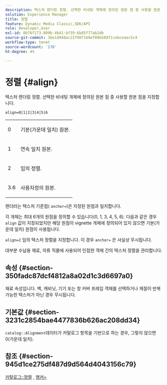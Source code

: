 ```yaml
---
description: 텍스처 렌더링 정렬. 선택한 비네팅 개체에 정의된 원본 점 중 사용할 원본 점을 지정합니다.
solution: Experience Manager
title: 정렬
feature: Dynamic Media Classic,SDK/API
role: Developer,User
exl-id: 0b76f173-809b-4b41-bf39-6b85f77ab2db
source-git-commit: 3be1d948ac22f907169ef09b509f1cebceaec5c4
workflow-type: tm+mt
source-wordcount: '178'
ht-degree: 4%

---
```


# 정렬 {#align}

텍스처 렌더링 정렬. 선택한 비네팅 개체에 정의된 원본 점 중 사용할 원본 점을 지정합니다.

`align=0|1|2|3|4|5|6`

<table id="simpletable_D15233999E35488EB2F933BD72798E2F"> 
 <tr class="strow"> 
  <td class="stentry"> <p>0 </p></td> 
  <td class="stentry"> <p>기본(가운데 일치) 원본. </p></td> 
 </tr> 
 <tr class="strow"> 
  <td class="stentry"> <p>1 </p></td> 
  <td class="stentry"> <p>연속 일치 원본. </p></td> 
 </tr> 
 <tr class="strow"> 
  <td class="stentry"> <p>2 </p></td> 
  <td class="stentry"> <p>임의 정렬. </p></td> 
 </tr> 
 <tr class="strow"> 
  <td class="stentry"> <p>3.6 </p></td> 
  <td class="stentry"> <p>사용자정의 원본. </p></td> 
 </tr> 
</table>

렌더러는 텍스처 기준점( `anchor=`)은 지정된 원점과 일치합니다.

각 개체는 최대 6개의 원점을 정의할 수 있습니다(0, 1, 3, 4, 5, 6). 다음과 같은 경우 `align` 값이 지정되었지만 해당 원점이 vignette 개체에 정의되어 있지 않으면 기본(가운데 일치) 원점이 사용됩니다.

`align=2` 임의 텍스처 정렬을 지정합니다. 이 경우 `anchor=` 은 사실상 무시됩니다.

대부분 수납용 재료, 의류 직물에 사용되어 인접한 객체 간의 텍스처 정렬을 관리합니다.

## 속성 {#section-350fadc87dcf4812a8a02d1c3d6697a0}

재료 속성입니다. 벽, 캐비닛, 기기 또는 창 커버 프레임 객체를 선택하거나 재질이 반복 가능한 텍스처가 아닌 경우 무시됩니다.

## 기본값 {#section-3231c2854bae4477836b626ac208dd34}

`catalog::Alignment`데이터가 카탈로그 항목을 기반으로 하는 경우, 그렇지 않으면 0(가운데 일치).

## 참조 {#section-945d1ce275df487d9d564d4043156c79}

[카탈로그::정렬](../../../../../ir-api/material-cat/image-rendering-api-ref/c-ir-material-catalog/c-ir-material-data-reference/r-ir-alignment.md#reference-e52152e8dc244d0aa13b40c615d0f399) , [앵커=](../../../../../ir-api/http-protocol/image-rendering-api-ref/c-ir-http-protocol-ref/c-ir-http-protocol-command-reference/r-ir-http-anchor.md#reference-d53923d785c9442997dc7f2199524c26)
